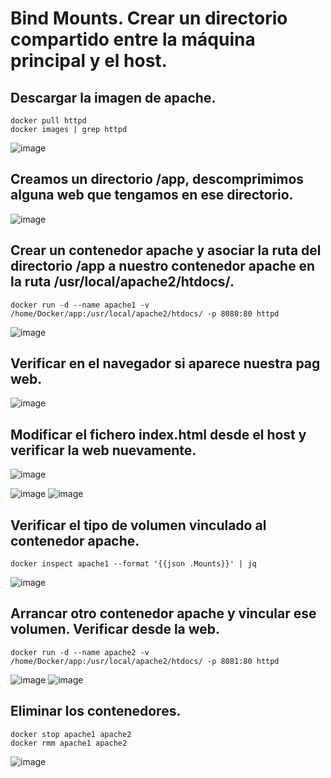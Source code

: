 # Bind Mounts. Crear un directorio compartido entre la máquina principal y el host.
## Descargar la imagen de apache.
```
docker pull httpd
docker images | grep httpd
```
![image](https://github.com/julianzanetti/Docker-Udemy/assets/134458575/e1d49388-2ea5-45a5-9841-b0646c5d480c)

## Creamos un directorio /app, descomprimimos alguna web que tengamos en ese directorio.
![image](https://github.com/julianzanetti/Docker-Udemy/assets/134458575/564c8ab2-a912-41e1-a4ab-e55cede2ccfa)

## Crear un contenedor apache y asociar la ruta del directorio /app a nuestro contenedor apache en la ruta /usr/local/apache2/htdocs/.
```
docker run -d --name apache1 -v /home/Docker/app:/usr/local/apache2/htdocs/ -p 8080:80 httpd
```
![image](https://github.com/julianzanetti/Docker-Udemy/assets/134458575/9a899602-874d-4bfa-a278-65a17f6ba6be)

## Verificar en el navegador si aparece nuestra pag web.
![image](https://github.com/julianzanetti/Docker-Udemy/assets/134458575/a5b6074e-4a15-4b5a-b15c-fce530688859)

## Modificar el fichero index.html desde el host y verificar la web nuevamente.
![image](https://github.com/julianzanetti/Docker-Udemy/assets/134458575/aec9e17c-3579-4868-bd9b-f9f63fb35415)

![image](https://github.com/julianzanetti/Docker-Udemy/assets/134458575/58563624-27ac-4b54-aca2-bc47b2f1ced3)
![image](https://github.com/julianzanetti/Docker-Udemy/assets/134458575/0eebaf3e-0ac4-4610-b4dc-eeb5b813c02c)

## Verificar el tipo de volumen vinculado al contenedor apache.
```
docker inspect apache1 --format '{{json .Mounts}}' | jq
```
![image](https://github.com/julianzanetti/Docker-Udemy/assets/134458575/56da3e09-e6e3-45e5-8967-b634aa9c74e1)

## Arrancar otro contenedor apache y vincular ese volumen. Verificar desde la web.
```
docker run -d --name apache2 -v /home/Docker/app:/usr/local/apache2/htdocs/ -p 8081:80 httpd
```
![image](https://github.com/julianzanetti/Docker-Udemy/assets/134458575/43d8687a-7472-4643-a2ce-c1992344afea)
![image](https://github.com/julianzanetti/Docker-Udemy/assets/134458575/370917b4-d024-4968-be3d-5ad41d7765f2)

## Eliminar los contenedores.
```
docker stop apache1 apache2
docker rmm apache1 apache2
```
![image](https://github.com/julianzanetti/Docker-Udemy/assets/134458575/fd9a8dff-2447-41f9-9a8b-a2718f398553)

